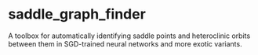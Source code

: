 # saddle_graph_finder
A toolbox for automatically identifying saddle points and heteroclinic orbits between them in SGD-trained neural networks and more exotic variants.

